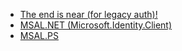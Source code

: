 - [The end is near (for legacy auth)!](https://ingogegenwarth.wordpress.com/2020/01/22/the-end-is-near-for-legacy-auth/)
- [MSAL.NET (Microsoft.Identity.Client)](https://github.com/AzureAD/microsoft-authentication-library-for-dotnet/wiki#details-on-the-ways-to-acquire-tokens)
- [MSAL.PS](https://github.com/AzureAD/MSAL.PS)